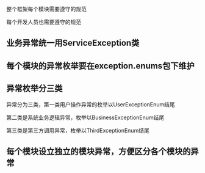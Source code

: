 整个框架每个模块需要遵守的规范

每个开发人员也需要遵守的规范

## 业务异常统一用ServiceException类

## 每个模块的异常枚举要在exception.enums包下维护

## 异常枚举分三类

异常分为三类，第一类用户操作异常的枚举以UserExceptionEnum结尾

第二类是系统业务逻辑异常，枚举以BusinessExceptionEnum结尾

第三类是第三方调用异常，枚举以ThirdExceptionEnum结尾

## 每个模块设立独立的模块异常，方便区分各个模块的异常

